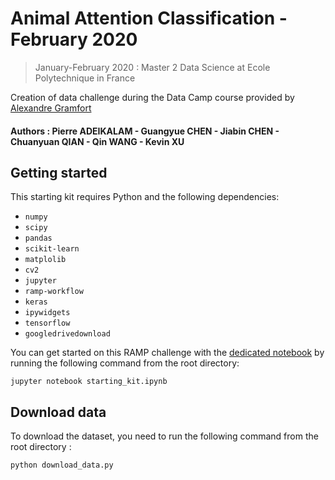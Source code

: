 # Animal Attention Classification - February 2020
> January-February 2020 : Master 2 Data Science at Ecole Polytechnique in France

Creation of data challenge during the Data Camp course provided by [Alexandre Gramfort](http://alexandre.gramfort.net)

#### Authors : Pierre ADEIKALAM - Guangyue CHEN - Jiabin CHEN - Chuanyuan QIAN - Qin WANG - Kevin XU

## Getting started

This starting kit requires Python and the following dependencies:

* `numpy`
* `scipy`
* `pandas`
* `scikit-learn`
* `matplolib`
* `cv2`
* `jupyter`
* `ramp-workflow`
* `keras`
* `ipywidgets`
* `tensorflow`
* `googledrivedownload`

You can get started on this RAMP challenge with the
[dedicated notebook](starting_kit.ipynb) by running the following command
from the root directory:

```
jupyter notebook starting_kit.ipynb
```

## Download data
To download the dataset, you need to run the following command from the root directory : 
```
python download_data.py
```
